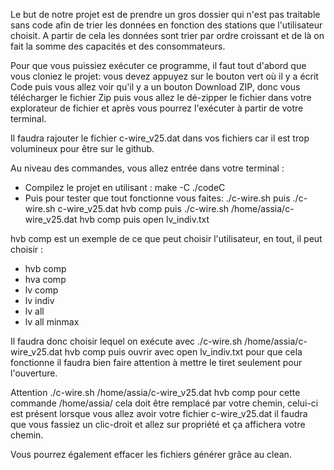 Le but de notre projet est de prendre un gros dossier qui n'est pas traitable sans code afin de trier les données en fonction des stations que l'utilisateur choisit. 
A partir de cela les données sont trier par ordre croissant et de là on fait la somme des capacités et des consommateurs.

Pour que vous puissiez exécuter ce programme, il faut tout d'abord que vous cloniez le projet:
vous devez appuyez sur le bouton vert où il y a écrit Code puis vous allez voir qu'il y a un bouton Download ZIP,
donc vous télécharger le fichier Zip puis vous allez le dé-zipper le fichier dans votre explorateur de fichier et après vous pourrez l'exécuter à partir de votre terminal.

Il faudra rajouter le fichier c-wire_v25.dat dans vos fichiers car il est trop volumineux pour être sur le github.

Au niveau des commandes, vous allez entrée dans votre terminal :
- Compilez le projet en utilisant : make -C ./codeC
- Puis pour tester que tout fonctionne vous faites:
      ./c-wire.sh
  puis ./c-wire.sh c-wire_v25.dat hvb comp
  puis ./c-wire.sh /home/assia/c-wire_v25.dat hvb comp
  puis open lv_indiv.txt

hvb comp est un exemple de ce que peut choisir l'utilisateur, en tout, il peut choisir :

- hvb comp
- hva comp
- lv comp
- lv indiv
- lv all
- lv all minmax

Il faudra donc choisir lequel on exécute avec ./c-wire.sh /home/assia/c-wire_v25.dat hvb comp
puis ouvrir avec open lv_indiv.txt pour que cela fonctionne il faudra bien faire attention à mettre le tiret seulement pour l'ouverture.

Attention ./c-wire.sh /home/assia/c-wire_v25.dat hvb comp pour cette commande /home/assia/ cela doit être remplacé par votre chemin, celui-ci est présent lorsque vous allez avoir votre fichier c-wire_v25.dat il faudra que vous fassiez un clic-droit et allez sur propriété et ça affichera votre chemin.

Vous pourrez également effacer les fichiers générer grâce au clean.
